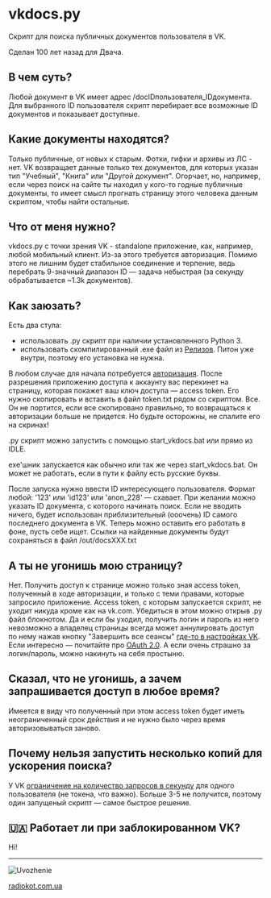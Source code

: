 # vkdocs.py
Скрипт для поиска публичных документов пользователя в VK.

Сделан 100 лет назад для Двача.

## В чем суть?

Любой документ в VK имеет адрес /docIDпользователя_IDдокумента. 
Для выбранного ID пользователя скрипт перебирает все возможные ID документов и показывает доступные.

## Какие документы находятся?
Только публичные, от новых к старым. Фотки, гифки и архивы из ЛС - нет. 
VK возвращает данные только тех документов, для которых указан тип "Учебный", "Книга" или "Другой документ". 
Огорчает, но, например, если через поиск на сайте ты находил у кого-то годные публичные документы, 
то имеет смысл прогнать страницу этого человека данным скриптом, чтобы найти остальные.

## Что от меня нужно?
vkdocs.py с точки зрения VK - standalone приложение, как, например, любой мобильный клиент. 
Из-за этого требуется авторизация. Помимо этого не лишним будет стабильное соединение и терпение, 
ведь перебрать 9-значный диапазон ID — задача небыстрая (за секунду обрабатывается ~1.3k документов).

## Как заюзать?
Есть два стула:
- использовать .py скрипт при наличии установленного Python 3.
- использовать скомпилированный .exe файл из [Релизов](https://github.com/Radiokot/vkdocs-py/releases). Питон уже внутри, поэтому его установка не нужна.

В любом случае для начала потребуется [авторизация](https://vk.cc/7i9iPu). После разрешения приложению доступа к аккаунту вас перекинет на страницу,
которая покажет ваш ключ доступа — access token. Его нужно скопировать и вставить в файл token.txt рядом со скриптом.
Все. Он не портится, если все скопировано правильно, то возвращаться к авторизации больше не придется. 
Но будьте осторожны, не спалите его на скринах!

.py скрипт можно запустить с помощью start_vkdocs.bat или прямо из IDLE.

exe'шник запускается как обычно или так же через start_vkdocs.bat. Он может не работать, если в пути к файлу есть русские буквы.

После запуска нужно ввести ID интересующего пользователя. Формат любой: '123' или 'id123' или 'anon_228' — схавает. 
При желании можно указать ID документа, с которого начинать поиск. Если не вводить ничего, 
будет использован приблизительный (ооочень) ID самого последнего документа в VK.
Теперь можно оставить его работать в фоне, пусть себе ищет. 
Ссылки на найденные документы будут сохраняться в файл /out/docsXXX.txt

## А ты не угонишь мою страницу?
Нет. Получить доступ к странице можно только зная access token, полученный в ходе авторизации, и только с теми правами, 
которые запросило приложение. Access token, с которым запускается скрипт, не уходит никуда кроме как на vk.com. 
Убедиться в этом можно открыв .py файл блокнотом. Да и если бы уходил, получить логин и пароль из него невозможно 
а владелец страницы всегда может аннулировать доступ по нему нажав кнопку "Завершить все сеансы" [где-то в настройках VK](https://vk.com/settings?act=security). 
Если интересно — почитайте про [OAuth 2.0](https://vk.com/dev/auth_sites). А если очень страшно за логин/пароль, можно накинуть на себя простыню.

## Сказал, что не угонишь, а зачем запрашивается доступ в любое время?
Имеется в виду что полученный при этом access token будет иметь неограниченный срок действия 
и не нужно было через время авторизовываться заново.

## Почему нельзя запустить несколько копий для ускорения поиска?
У VK [ограничение на количество запросов в секунду](https://vk.com/dev/api_requests) для одного пользователя (не токена, что важно). 
Больше 3-5 не получится, поэтому один запущеный скрипт — самое быстрое решение.

## 🇺🇦 Работает ли при заблокированном VK?
Ні!

***

![Uvozhenie](https://radiokot.com.ua/uvozhenie.jpg)

[radiokot.com.ua](https://radiokot.com.ua)
